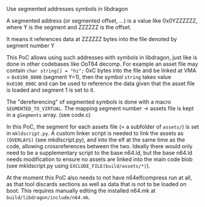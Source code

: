 Use segmented addresses symbols in libdragon

A segmented address (or segmented offset, ...) is a value like 0x0YZZZZZZ, where Y is the segment and ZZZZZZ is the offset.

It means it references data at ZZZZZZ bytes into the file denoted by segment number Y

This PoC allows using such addresses with symbols in libdragon, just like is done in other codebases like OoT64 decomp. For example an asset file may contain `char string[] = "hi";` 0xC bytes into the file and be linked at VMA = `0x0100_0000` (segment Y=1), then the symbol `string` takes value `0x0100_000C` and can be used to reference the data given that the asset file is loaded and segment 1 is set to it.

The "dereferencing" of segmented symbols is done with a macro `SEGMENTED_TO_VIRTUAL`. The mapping segment number -> assets file is kept in a `gSegments` array. (see code.c)

In this PoC, the segment for each assets file (= a subfolder of `assets/`) is set in `mkldscript.py`. A custom linker script is needed to link the assets as `(OVERLAYS)` (see mkdlscript.py), and into the elf at the same time as the code, allowing crossreferences between the two. Ideally there would only need to be a supplementary script to the base n64.ld, but the base n64.ld needs modification to ensure no assets are linked into the main code blob (see mkldscript.py using `EXCLUDE_FILE(build/assets/*)`).

At the moment this PoC also needs to not have n64elfcompress run at all, as that tool discards sections as well as data that is not to be loaded on boot. This requires manually editing the installed n64.mk at `build/libdragon/include/n64.mk`.
